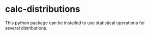 # calc-distributions
This python package can be installed to use statistical operations for several distributions.
